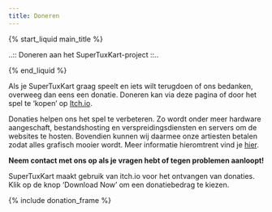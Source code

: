 ```yaml
---
title: Doneren
---
```

{% start_liquid main_title %}

..:: Doneren aan het SuperTuxKart-project ::..

{% end_liquid %}

Als je SuperTuxKart graag speelt en iets wilt terugdoen of ons bedanken, overweeg dan eens een donatie. Doneren kan via deze pagina of door het spel te ‘kopen’ op [Itch.io](https://supertuxkart.itch.io/supertuxkart).

Donaties helpen ons het spel te verbeteren. Zo wordt onder meer hardware aangeschaft, bestandshosting en verspreidingsdiensten en servers om de websites te hosten. Bovendien kunnen wij daarmee onze artiesten betalen zodat alles grafisch mooier wordt. Meer informatie hieromtrent vind je [hier](Donation_Policy).

**Neem contact met ons op als je vragen hebt of tegen problemen aanloopt!**

SuperTuxKart maakt gebruik van itch.io voor het ontvangen van donaties. Klik op de knop ‘Download Now’ om een donatiebedrag te kiezen.

{% include donation_frame %}
